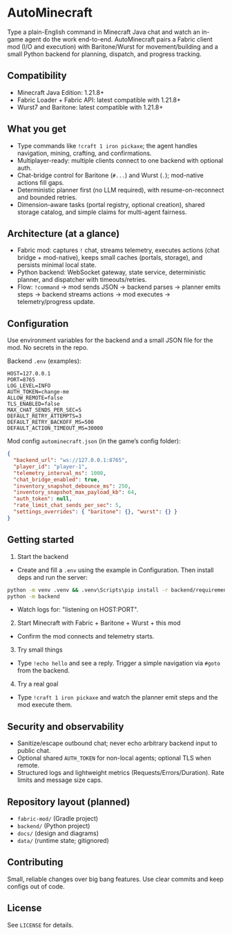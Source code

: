 # AutoMinecraft

Type a plain-English command in Minecraft Java chat and watch an in-game agent do the work end-to-end. AutoMinecraft pairs a Fabric client mod (I/O and execution) with Baritone/Wurst for movement/building and a small Python backend for planning, dispatch, and progress tracking.

## Compatibility
- Minecraft Java Edition: 1.21.8+
- Fabric Loader + Fabric API: latest compatible with 1.21.8+
- Wurst7 and Baritone: latest compatible with 1.21.8+

## What you get
- Type commands like `!craft 1 iron pickaxe`; the agent handles navigation, mining, crafting, and confirmations.
- Multiplayer-ready: multiple clients connect to one backend with optional auth.
- Chat-bridge control for Baritone (`#...`) and Wurst (`.`); mod-native actions fill gaps.
- Deterministic planner first (no LLM required), with resume-on-reconnect and bounded retries.
- Dimension-aware tasks (portal registry, optional creation), shared storage catalog, and simple claims for multi-agent fairness.

## Architecture (at a glance)
- Fabric mod: captures `!` chat, streams telemetry, executes actions (chat bridge + mod-native), keeps small caches (portals, storage), and persists minimal local state.
- Python backend: WebSocket gateway, state service, deterministic planner, and dispatcher with timeouts/retries.
- Flow: `!command` → mod sends JSON → backend parses → planner emits steps → backend streams actions → mod executes → telemetry/progress update.

## Configuration
Use environment variables for the backend and a small JSON file for the mod. No secrets in the repo.

Backend `.env` (examples):
```env
HOST=127.0.0.1
PORT=8765
LOG_LEVEL=INFO
AUTH_TOKEN=change-me
ALLOW_REMOTE=false
TLS_ENABLED=false
MAX_CHAT_SENDS_PER_SEC=5
DEFAULT_RETRY_ATTEMPTS=3
DEFAULT_RETRY_BACKOFF_MS=500
DEFAULT_ACTION_TIMEOUT_MS=30000
```

Mod config `autominecraft.json` (in the game’s config folder):
```json
{
  "backend_url": "ws://127.0.0.1:8765",
  "player_id": "player-1",
  "telemetry_interval_ms": 1000,
  "chat_bridge_enabled": true,
  "inventory_snapshot_debounce_ms": 250,
  "inventory_snapshot_max_payload_kb": 64,
  "auth_token": null,
  "rate_limit_chat_sends_per_sec": 5,
  "settings_overrides": { "baritone": {}, "wurst": {} }
}
```

## Getting started
1) Start the backend
- Create and fill a `.env` using the example in Configuration. Then install deps and run the server:
```bash
python -m venv .venv && .venv\Scripts\pip install -r backend/requirements.txt
python -m backend
```
- Watch logs for: "listening on HOST:PORT".

2) Start Minecraft with Fabric + Baritone + Wurst + this mod
- Confirm the mod connects and telemetry starts.

3) Try small things
- Type `!echo hello` and see a reply. Trigger a simple navigation via `#goto` from the backend.

4) Try a real goal
- Type `!craft 1 iron pickaxe` and watch the planner emit steps and the mod execute them.

## Security and observability
- Sanitize/escape outbound chat; never echo arbitrary backend input to public chat.
- Optional shared `AUTH_TOKEN` for non-local agents; optional TLS when remote.
- Structured logs and lightweight metrics (Requests/Errors/Duration). Rate limits and message size caps.

## Repository layout (planned)
- `fabric-mod/` (Gradle project)
- `backend/` (Python project)
- `docs/` (design and diagrams)
- `data/` (runtime state; gitignored)

## Contributing
Small, reliable changes over big bang features. Use clear commits and keep configs out of code.

## License
See `LICENSE` for details.


